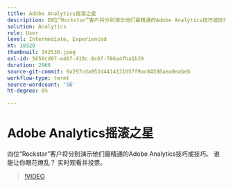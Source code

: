 ```yaml
---
title: Adobe Analytics摇滚之星
description: 四位“Rockstar”客户将分别演示他们最精通的Adobe Analytics技巧或技巧。 谁能让你眼花缭乱？ 实时观看并投票。
solution: Analytics
role: User
level: Intermediate, Experienced
kt: 10320
thumbnail: 342530.jpeg
exl-id: 5658cd07-e46f-410c-8c6f-786a4fba1b39
duration: 2966
source-git-commit: 9a297cda953d4414131657f9ac84580aea0eabeb
workflow-type: tm+mt
source-wordcount: '56'
ht-degree: 0%

---
```


# Adobe Analytics摇滚之星

四位“Rockstar”客户将分别演示他们最精通的Adobe Analytics技巧或技巧。 谁能让你眼花缭乱？ 实时观看并投票。

>[!VIDEO](https://video.tv.adobe.com/v/342530/?quality=12&learn=on)
